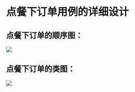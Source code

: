 # 点餐下订单用例的详细设计

## 点餐下订单的顺序图：

![](https://github.com/sysu-badass/Dashboard/blob/1d57518e462de7032e14d3adf0043069591e339f/images/ECB-makeOrder1.JPG)

## 点餐下订单的类图：

![](https://github.com/sysu-badass/Dashboard/blob/1d57518e462de7032e14d3adf0043069591e339f/images/ECB-makeOrder2.JPG)
